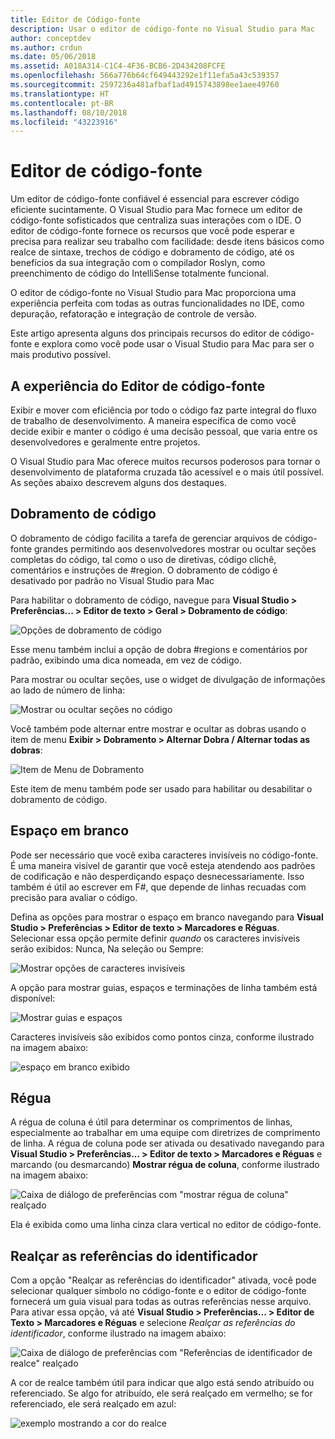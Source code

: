 ```yaml
---
title: Editor de Código-fonte
description: Usar o editor de código-fonte no Visual Studio para Mac
author: conceptdev
ms.author: crdun
ms.date: 05/06/2018
ms.assetid: A018A314-C1C4-4F36-BCB6-2D434208FCFE
ms.openlocfilehash: 566a776b64cf649443292e1f11efa5a43c539357
ms.sourcegitcommit: 2597236a481afbaf1ad4915743898ee1aee49760
ms.translationtype: HT
ms.contentlocale: pt-BR
ms.lasthandoff: 08/10/2018
ms.locfileid: "43223916"
---
```

# <a name="source-editor"></a>Editor de código-fonte

Um editor de código-fonte confiável é essencial para escrever código eficiente sucintamente. O Visual Studio para Mac fornece um editor de código-fonte sofisticados que centraliza suas interações com o IDE. O editor de código-fonte fornece os recursos que você pode esperar e precisa para realizar seu trabalho com facilidade: desde itens básicos como realce de sintaxe, trechos de código e dobramento de código, até os benefícios da sua integração com o compilador Roslyn, como preenchimento de código do IntelliSense totalmente funcional.

O editor de código-fonte no Visual Studio para Mac proporciona uma experiência perfeita com todas as outras funcionalidades no IDE, como depuração, refatoração e integração de controle de versão.

Este artigo apresenta alguns dos principais recursos do editor de código-fonte e explora como você pode usar o Visual Studio para Mac para ser o mais produtivo possível.

## <a name="the-source-editor-experience"></a>A experiência do Editor de código-fonte

Exibir e mover com eficiência por todo o código faz parte integral do fluxo de trabalho de desenvolvimento. A maneira específica de como você decide exibir e manter o código é uma decisão pessoal, que varia entre os desenvolvedores e geralmente entre projetos.

O Visual Studio para Mac oferece muitos recursos poderosos para tornar o desenvolvimento de plataforma cruzada tão acessível e o mais útil possível. As seções abaixo descrevem alguns dos destaques.

## <a name="code-folding"></a>Dobramento de código

O dobramento de código facilita a tarefa de gerenciar arquivos de código-fonte grandes permitindo aos desenvolvedores mostrar ou ocultar seções completas do código, tal como o uso de diretivas, código clichê, comentários e instruções de #region. O dobramento de código é desativado por padrão no Visual Studio para Mac

Para habilitar o dobramento de código, navegue para **Visual Studio > Preferências... > Editor de texto > Geral > Dobramento de código**:

![Opções de dobramento de código](media/source-editor-image1.png)

Esse menu também inclui a opção de dobra #regions e comentários por padrão, exibindo uma dica nomeada, em vez de código.

Para mostrar ou ocultar seções, use o widget de divulgação de informações ao lado de número de linha:

 ![Mostrar ou ocultar seções no código](media/source-editor-image2.png)

Você também pode alternar entre mostrar e ocultar as dobras usando o item de menu **Exibir > Dobramento > Alternar Dobra / Alternar todas as dobras**:

 ![Item de Menu de Dobramento](media/source-editor-image19.png)

Este item de menu também pode ser usado para habilitar ou desabilitar o dobramento de código.

## <a name="white-space"></a>Espaço em branco

Pode ser necessário que você exiba caracteres invisíveis no código-fonte. É uma maneira visível de garantir que você esteja atendendo aos padrões de codificação e não desperdiçando espaço desnecessariamente. Isso também é útil ao escrever em F#, que depende de linhas recuadas com precisão para avaliar o código.

Defina as opções para mostrar o espaço em branco navegando para **Visual Studio > Preferências > Editor de texto > Marcadores e Réguas**. Selecionar essa opção permite definir _quando_ os caracteres invisíveis serão exibidos: Nunca, Na seleção ou Sempre:

 ![Mostrar opções de caracteres invisíveis](media/source-editor-image3.png)

A opção para mostrar guias, espaços e terminações de linha também está disponível:

 ![Mostrar guias e espaços](media/source-editor-image4.png)

 Caracteres invisíveis são exibidos como pontos cinza, conforme ilustrado na imagem abaixo:

 ![espaço em branco exibido](media/source-editor-image22.png)

## <a name="ruler"></a>Régua

A régua de coluna é útil para determinar os comprimentos de linhas, especialmente ao trabalhar em uma equipe com diretrizes de comprimento de linha. A régua de coluna pode ser ativada ou desativado navegando para **Visual Studio > Preferências... > Editor de texto > Marcadores e Réguas** e marcando (ou desmarcando) **Mostrar régua de coluna**, conforme ilustrado na imagem abaixo:

 ![Caixa de diálogo de preferências com "mostrar régua de coluna" realçado](media/source-editor-image5.png)

 Ela é exibida como uma linha cinza clara vertical no editor de código-fonte.

## <a name="highlight-identifier-references"></a>Realçar as referências do identificador

Com a opção "Realçar as referências do identificador" ativada, você pode selecionar qualquer símbolo no código-fonte e o editor de código-fonte fornecerá um guia visual para todas as outras referências nesse arquivo. Para ativar essa opção, vá até **Visual Studio > Preferências... > Editor de Texto > Marcadores e Réguas** e selecione _Realçar as referências do identificador_, conforme ilustrado na imagem abaixo:

![Caixa de diálogo de preferências com "Referências de identificador de realce" realçado](media/source-editor-image6.png)

A cor de realce também útil para indicar que algo está sendo atribuído ou referenciado. Se algo for atribuído, ele será realçado em vermelho; se for referenciado, ele será realçado em azul:

![exemplo mostrando a cor do realce](media/source-editor-image7.png)